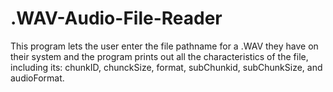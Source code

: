 # .WAV-Audio-File-Reader

This program lets the user enter the file pathname for a .WAV they have on their system and the program prints out all the characteristics of the file, including its: chunkID, chunckSize, format, subChunkid, subChunkSize, and audioFormat.
